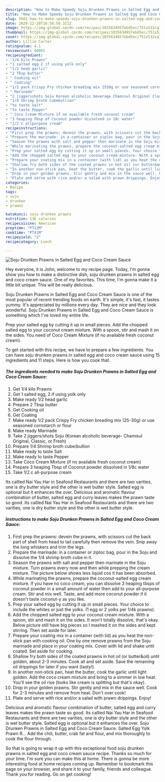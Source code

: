 ```yaml
---
description: "How to Make Speedy Soju Drunken Prawns in Salted Egg and Coco Cream Sauce"
title: "How to Make Speedy Soju Drunken Prawns in Salted Egg and Coco Cream Sauce"
slug: 5601-how-to-make-speedy-soju-drunken-prawns-in-salted-egg-and-coco-cream-sauce
date: 2020-12-28T16:58:58.321Z
image: https://img-global.cpcdn.com/recipes/1035634957ebd5ec/751x532cq70/soju-drunken-prawns-in-salted-egg-and-coco-cream-sauce-recipe-main-photo.jpg
thumbnail: https://img-global.cpcdn.com/recipes/1035634957ebd5ec/751x532cq70/soju-drunken-prawns-in-salted-egg-and-coco-cream-sauce-recipe-main-photo.jpg
cover: https://img-global.cpcdn.com/recipes/1035634957ebd5ec/751x532cq70/soju-drunken-prawns-in-salted-egg-and-coco-cream-sauce-recipe-main-photo.jpg
author: Lillie Carter
ratingvalue: 4.1
reviewcount: 40091
recipeingredient:
- "1/4 kilo Prawns"
- "1 salted egg 2 if using yolk only"
- "1/2 head garlic"
- "2 Tbsp butter"
- " Cooking oil"
- " Coating"
- "1/2 pack Crispy Fry chicken breading mix 2530g or use seasoned cornstarch or flour"
- " Marinade"
- "2 jiggersshots Soju Korean alcoholic beverage Chamisul Original Classic or Fresh"
- "1/4 Shrimp broth cubebullion"
- "to taste Salt"
- "to taste Pepper"
- " Coco Cream Mixture if no available fresh coconut cream"
- "3 heaping Tbsp of Coconut powder dissolved in 18c water"
- "1/2 c allpurpose cream"
recipeinstructions:
- "First prep the prawns: devein the prawns, with scissors cut the back part of shell from head to tail carefully then remove the vein. Snip away the long whiskers and trim the legs."
- "Prepare the marinade: in a container or ziploc bag, pour in the Soju and dissolve the 1/4 shrimp broth cube in it."
- "Season the prawns with salt and pepper then marinate in the Soju mixture. Turn prawns every now and then while prepping the cream mixture. The picture below shows less liquid cos it has been absorbed."
- "While marinating the prawns, prepare the coconut-salted egg cream mixture. If you have no coco cream, you can dissolve 3 heaping tbsps of coconut powder in a small amount of water then add to your all-purpose cream. Stir and mix well. Taste, and add more coconut powder if it doesn&#39;t taste coconut-y as you like."
- "Prep your salted egg by cutting it up in small pieces. Your choice to include the whites or just the yolks. (1 egg or 2 yolks per 1/4k prawns)."
- "Add the chopped salted egg to your coconut cream mixture. With a spoon, stir and mash it on the sides. It won&#39;t totally dissolve, that&#39;s okay. Below picture still have big pieces so I mashed it on the sides and kept stirring. Then set aside for later."
- "Prepare your coating mix in a container (with lid) as you heat the non-stick pan with cooking oil. One by one remove prawns from the Soju marinade and place in your coating mix. Cover with lid and shake until coated. Set aside for cooking."
- "Shallow fry both sides of the coated prawns in hot oil (or butter&amp;oil) until golden, about 2-3 minutes. Cook all and set aside. Save the remaining oil drippings for later if you want (tasty!)."
- "In another non-stick pan, heat the butter, cook the garlic until light golden. Add the coco cream mixture and bring to a simmer in low heat. You&#39;ll see the oil rise (looks like cream is splitting but that&#39;s okay)."
- "Drop in your golden prawns. Stir gently and mix in the sauce well. Cook for 2-3 minutes and remove from heat. Don&#39;t over cook!"
- "Plate and serve with rice and/or a salad with prawn drippings. Enjoy!"
categories:
- Recipe
tags:
- soju
- drunken
- prawns

katakunci: soju drunken prawns 
nutrition: 136 calories
recipecuisine: American
preptime: "PT12M"
cooktime: "PT41M"
recipeyield: "2"
recipecategory: Lunch

---
```



![Soju Drunken Prawns in Salted Egg and Coco Cream Sauce](https://img-global.cpcdn.com/recipes/1035634957ebd5ec/751x532cq70/soju-drunken-prawns-in-salted-egg-and-coco-cream-sauce-recipe-main-photo.jpg)

Hey everyone, it is John, welcome to my recipe page. Today, I'm gonna show you how to make a distinctive dish, soju drunken prawns in salted egg and coco cream sauce. One of my favorites. This time, I'm gonna make it a little bit unique. This will be really delicious.

Soju Drunken Prawns in Salted Egg and Coco Cream Sauce is one of the most popular of recent trending foods on earth. It's simple, it's fast, it tastes yummy. It's appreciated by millions every day. They are nice and they look wonderful. Soju Drunken Prawns in Salted Egg and Coco Cream Sauce is something which I've loved my entire life.

Prep your salted egg by cutting it up in small pieces. Add the chopped salted egg to your coconut cream mixture. With a spoon, stir and mash it on the sides. You need of Coco Cream Mixture (if no available fresh coconut cream).


To get started with this recipe, we have to prepare a few ingredients. You can have soju drunken prawns in salted egg and coco cream sauce using 15 ingredients and 11 steps. Here is how you cook that.

<!--inarticleads1-->

##### The ingredients needed to make Soju Drunken Prawns in Salted Egg and Coco Cream Sauce:

1. Get 1/4 kilo Prawns
1. Get 1 salted egg, 2 if using yolk only
1. Make ready 1/2 head garlic
1. Prepare 2 Tbsp butter
1. Get  Cooking oil
1. Get  Coating
1. Make ready 1/2 pack Crispy Fry chicken breading mix (25-30g) or use seasoned cornstarch or flour
1. Make ready  Marinade
1. Take 2 jiggers/shots Soju (Korean alcoholic beverage- Chamisul Original, Classic, or Fresh)
1. Prepare 1/4 Shrimp broth cube/bullion
1. Make ready to taste Salt
1. Make ready to taste Pepper
1. Take  Coco Cream Mixture (if no available fresh coconut cream)
1. Prepare 3 heaping Tbsp of Coconut powder dissolved in 1/8c water
1. Take 1/2 c all-purpose cream


Its callled Nai Yau Har in Seafood Restaurants and there are two varities, one is dry butter style and the other is wet butter style. Salted egg is optional but it enhances the over. Delicious and aromatic flavour combination of butter, salted egg and curry leaves makes the prawn taste so good. Its callled Nai Yau Har in Seafood Restaurants and there are two varities, one is dry butter style and the other is wet butter style. 

<!--inarticleads2-->

##### Instructions to make Soju Drunken Prawns in Salted Egg and Coco Cream Sauce:

1. First prep the prawns: devein the prawns, with scissors cut the back part of shell from head to tail carefully then remove the vein. Snip away the long whiskers and trim the legs.
1. Prepare the marinade: in a container or ziploc bag, pour in the Soju and dissolve the 1/4 shrimp broth cube in it.
1. Season the prawns with salt and pepper then marinate in the Soju mixture. Turn prawns every now and then while prepping the cream mixture. The picture below shows less liquid cos it has been absorbed.
1. While marinating the prawns, prepare the coconut-salted egg cream mixture. If you have no coco cream, you can dissolve 3 heaping tbsps of coconut powder in a small amount of water then add to your all-purpose cream. Stir and mix well. Taste, and add more coconut powder if it doesn&#39;t taste coconut-y as you like.
1. Prep your salted egg by cutting it up in small pieces. Your choice to include the whites or just the yolks. (1 egg or 2 yolks per 1/4k prawns).
1. Add the chopped salted egg to your coconut cream mixture. With a spoon, stir and mash it on the sides. It won&#39;t totally dissolve, that&#39;s okay. Below picture still have big pieces so I mashed it on the sides and kept stirring. Then set aside for later.
1. Prepare your coating mix in a container (with lid) as you heat the non-stick pan with cooking oil. One by one remove prawns from the Soju marinade and place in your coating mix. Cover with lid and shake until coated. Set aside for cooking.
1. Shallow fry both sides of the coated prawns in hot oil (or butter&amp;oil) until golden, about 2-3 minutes. Cook all and set aside. Save the remaining oil drippings for later if you want (tasty!).
1. In another non-stick pan, heat the butter, cook the garlic until light golden. Add the coco cream mixture and bring to a simmer in low heat. You&#39;ll see the oil rise (looks like cream is splitting but that&#39;s okay).
1. Drop in your golden prawns. Stir gently and mix in the sauce well. Cook for 2-3 minutes and remove from heat. Don&#39;t over cook!
1. Plate and serve with rice and/or a salad with prawn drippings. Enjoy!


Delicious and aromatic flavour combination of butter, salted egg and curry leaves makes the prawn taste so good. Its callled Nai Yau Har in Seafood Restaurants and there are two varities, one is dry butter style and the other is wet butter style. Salted egg is optional but it enhances the over. Soju Drunken Prawns in Salted Egg and Coco Cream Sauce. Salted Egg Yolk Prawn R… Add the chili, butter, crab fat and flour, and mix thoroughly to cook the flour through. 

So that is going to wrap it up with this exceptional food soju drunken prawns in salted egg and coco cream sauce recipe. Thanks so much for your time. I'm sure you can make this at home. There is gonna be more interesting food at home recipes coming up. Remember to bookmark this page on your browser, and share it to your family, friends and colleague. Thank you for reading. Go on get cooking!
